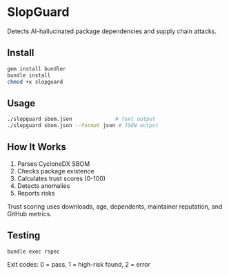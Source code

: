 # SlopGuard

Detects AI-hallucinated package dependencies and supply chain attacks.

## Install
```bash
gem install bundler
bundle install
chmod +x slopguard
```

## Usage
```bash
./slopguard sbom.json              # Text output
./slopguard sbom.json --format json # JSON output
```

## How It Works

1. Parses CycloneDX SBOM
2. Checks package existence
3. Calculates trust scores (0-100)
4. Detects anomalies
5. Reports risks

Trust scoring uses downloads, age, dependents, maintainer reputation, and GitHub metrics.

## Testing
```bash
bundle exec rspec
```

Exit codes: 0 = pass, 1 = high-risk found, 2 = error
